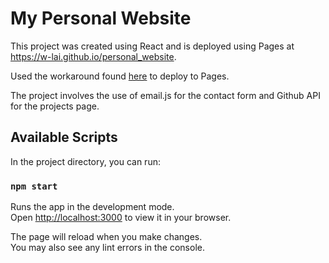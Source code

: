 # My Personal Website

This project was created using React and is deployed using Pages at https://w-lai.github.io/personal_website.

Used the workaround found [here](https://github.com/rafgraph/spa-github-pages) to deploy to Pages.

The project involves the use of email.js for the contact form and Github API for the projects page.

## Available Scripts

In the project directory, you can run:

### `npm start`

Runs the app in the development mode.\
Open [http://localhost:3000](http://localhost:3000) to view it in your browser.

The page will reload when you make changes.\
You may also see any lint errors in the console.

